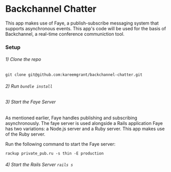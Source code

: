 # Backchannel Chatter

This app makes use of Faye, a publish-subscribe messaging system that supports asynchronous events. This app's code will be used for the basis of Backchannel, a real-time conference communiction tool. 


### Setup


###### 1) Clone the repo

```
git clone git@github.com:kareemgrant/backchannel-chatter.git

``` 

###### 2) Run ```bundle install```

###### 3) Start the Faye Server

As mentioned earlier, Faye handles publishing and subscribing asynchronously. The faye server is used alongside a Rails application Faye has two variations: a Node.js server and a Ruby server. This app makes use of the Ruby server. 

Run the following command to start the Faye server: 


```
rackup private_pub.ru -s thin -E production
```

###### 4) Start the Rails Server ```rails s```


